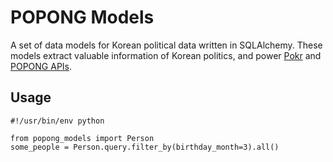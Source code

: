 # POPONG Models

A set of data models for Korean political data written in SQLAlchemy.
These models extract valuable information of Korean politics, and power [Pokr](http://pokr.kr) and [POPONG APIs](http://data.popong.com).

## Usage

    #!/usr/bin/env python
    
    from popong_models import Person
    some_people = Person.query.filter_by(birthday_month=3).all()
